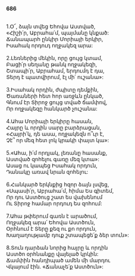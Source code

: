 **686**

\
1.Օ՜, ձայն տվեց Եհովա Աստված,\
«Հիշի՛ր, Աբրահա՛մ, պայմանը կնքած:\
Ճանապարհ ընկիր Մորիայի երկիր,\
Իսահակ որդուդ ողջակեզ արա:\
\
2.Լեռներից մեկին, որը ցույց կտամ,\
Բացի՛ր սեղանը թանկ ողջակեզի,\
Շտապի՛ր, Աբրահամ, երդումդ է դա,\
Տերդ է պատվիրում, էլ մի՛ ուշանա»:\
\
3.Իսահակ որդին, ժպիտը դեմքին,\
Ծառաների հետ հոր առջևն ընկած,\
Գնում էր Տիրոջ ցույց տված ճամփով,\
Որ ողջակեզը հանկարծ չուշանա:\
\
4.Ահա Մորիայի երկիրը հասան,\
Հայրը և որդին սարը բարձրացան,\
«Հայրի՛կ, դե ասա, ողջակեզն ո՞ւր է,\
Չէ՞ որ մեզ հետ լոկ կրակի փայտ կա»:\
\
5.«Ահա, ի՛մ որդյակ, լեռանը հասանք,\
Աստված զոհելու գառը մեզ կտա»:\
Ասաց ու կապեց Իսահակ որդուն,\
Դանակը առավ նրան զոհելու:\
\
6.Հանկարծ երկնքից հզոր ձայն լսվեց,\
«Սպասի՛ր, Աբրահա՛մ, հիմա Ես գիտեմ,\
Որ դու Աստծուց շատ ես վախենում\
Ու Տիրոջ համար որդուդ ես զոհում:\
\
7.Ահա թփերում գառն է արածում,\
Ողջակեզ արա՛ Եհովա Աստծուն,\
Օրհնում է Տերը քեզ ու քո որդուն,\
Խաղաղությամբ դուք շտապեցե՛ք ձեր տուն»:\
\
8.Տուն դարձան նորից հայրը և որդին\
Աստծո օրհնանքը վայելած կրկին:\
Ճամփին հանդիպած ամեն մի մարդու\
Վկայում էին. «Ճանաչե՛ք Աստծուն»:
